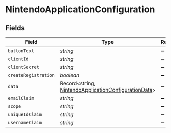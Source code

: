 # NintendoApplicationConfiguration


## Fields

| Field                                                                                                               | Type                                                                                                                | Required                                                                                                            | Description                                                                                                         |
| ------------------------------------------------------------------------------------------------------------------- | ------------------------------------------------------------------------------------------------------------------- | ------------------------------------------------------------------------------------------------------------------- | ------------------------------------------------------------------------------------------------------------------- |
| `buttonText`                                                                                                        | *string*                                                                                                            | :heavy_minus_sign:                                                                                                  | N/A                                                                                                                 |
| `clientId`                                                                                                          | *string*                                                                                                            | :heavy_minus_sign:                                                                                                  | N/A                                                                                                                 |
| `clientSecret`                                                                                                      | *string*                                                                                                            | :heavy_minus_sign:                                                                                                  | N/A                                                                                                                 |
| `createRegistration`                                                                                                | *boolean*                                                                                                           | :heavy_minus_sign:                                                                                                  | N/A                                                                                                                 |
| `data`                                                                                                              | Record<string, [NintendoApplicationConfigurationData](../../models/shared/nintendoapplicationconfigurationdata.md)> | :heavy_minus_sign:                                                                                                  | N/A                                                                                                                 |
| `emailClaim`                                                                                                        | *string*                                                                                                            | :heavy_minus_sign:                                                                                                  | N/A                                                                                                                 |
| `scope`                                                                                                             | *string*                                                                                                            | :heavy_minus_sign:                                                                                                  | N/A                                                                                                                 |
| `uniqueIdClaim`                                                                                                     | *string*                                                                                                            | :heavy_minus_sign:                                                                                                  | N/A                                                                                                                 |
| `usernameClaim`                                                                                                     | *string*                                                                                                            | :heavy_minus_sign:                                                                                                  | N/A                                                                                                                 |